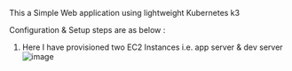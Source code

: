 This a Simple Web application using lightweight Kubernetes k3

Configuration & Setup steps are as below : 
1. Here I have provisioned two EC2 Instances i.e. app server & dev server
![image](https://github.com/rahulk8/BipolarFactoryAssignment/assets/37226415/12696526-ccef-4cea-851a-b498052a74a9)
